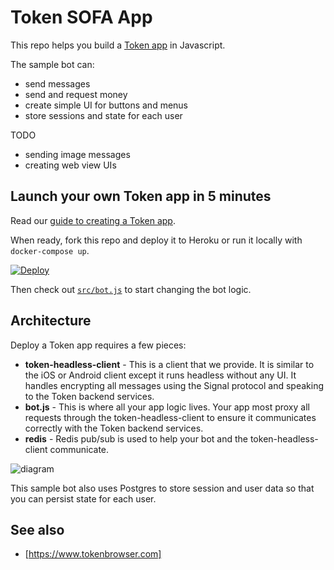 # Token SOFA App

This repo helps you build a [Token app](https://www.tokenbrowser.com) in Javascript.

The sample bot can:

* send messages
* send and request money
* create simple UI for buttons and menus
* store sessions and state for each user

TODO

* sending image messages
* creating web view UIs

## Launch your own Token app in 5 minutes

Read our [guide to creating a Token app](http://developers.tokenbrowser.com/docs/creating-a-token-app).

When ready, fork this repo and deploy it to Heroku or run it locally with `docker-compose up`.

[![Deploy](https://www.herokucdn.com/deploy/button.svg)](https://heroku.com/deploy)

Then check out [`src/bot.js`](src/bot.js) to start changing the bot logic.

## Architecture

Deploy a Token app requires a few pieces:

* **token-headless-client** - This is a client that we provide. It is similar to the iOS or Android client except it runs headless without any UI. It handles encrypting all messages using the Signal protocol and speaking to the Token backend services.
* **bot.js** - This is where all your app logic lives. Your app most proxy all requests through the token-headless-client to ensure it communicates correctly with the Token backend services.
* **redis** - Redis pub/sub is used to help your bot and the token-headless-client communicate.

![diagram](http://i.imgur.com/7aLwv0S.png)

This sample bot also uses Postgres to store session and user data so that you can persist state for each user.

## See also

* [https://www.tokenbrowser.com]

